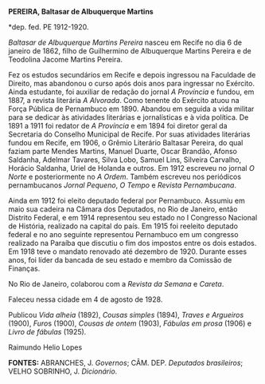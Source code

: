 **PEREIRA, Baltasar de Albuquerque Martins**

\*dep. fed. PE 1912-1920.

*Baltasar de Albuquerque Martins Pereira* nasceu em Recife no dia 6 de
janeiro de 1862, filho de Guilhermino de Albuquerque Martins Pereira e
de Teodolina Jacome Martins Pereira.

Fez os estudos secundários em Recife e depois ingressou na Faculdade de
Direito, mas abandonou o curso após dois anos para ingressar no
Exército. Ainda estudante, foi auxiliar de redação do jornal *A
Província* e fundou, em 1887, a revista literária *A Alvorada*. Como
tenente do Exército atuou na Força Pública de Pernambuco em 1890.
Abandou em seguida a vida militar para se dedicar às atividades
literárias e jornalísticas e à vida política. De 1891 a 1911 foi redator
de *A Província* e em 1894 foi diretor geral da Secretaria do Conselho
Municipal de Recife. Por suas atividades literárias fundou em Recife, em
1906, o Grêmio Literário Baltasar Pereira, do qual faziam parte Mendes
Martins, Manuel Duarte, Oscar Brandão, Afonso Saldanha, Adelmar Tavares,
Silva Lobo, Samuel Lins, Silveira Carvalho, Horácio Saldanha, Uriel de
Holanda e outros. Em 1912 escreveu no jornal *O Norte* e posteriormente
no *A Ordem*. Também escreveu nos periódicos pernambucanos *Jornal
Pequeno*, *O Tempo* e *Revista Pernambucana*.

Ainda em 1912 foi eleito deputado federal por Pernambuco. Assumiu em
maio sua cadeira na Câmara dos Deputados, no Rio de Janeiro, então
Distrito Federal, e em 1914 representou seu estado no I Congresso
Nacional de História, realizado na capital do país. Em 1915 foi reeleito
deputado federal e no ano seguinte representou Pernambuco em um
congresso realizado na Paraíba que discutiu o fim dos impostos entre os
dois estados. Em 1918 teve o mandato renovado até dezembro de 1920.
Durante esses anos, foi líder da bancada de seu estado e membro da
Comissão de Finanças.

No Rio de Janeiro, colaborou com a *Revista da Semana* e *Careta*.

Faleceu nessa cidade em 4 de agosto de 1928.

Publicou *Vida alheia* (1892), *Cousas simples* (1894), *Traves e
Argueiros* (1900), *Furo*s (1900), *Cousas de ontem* (1903), *Fábulas em
prosa* (1906) e *Livro de fábulas* (1925).

Raimundo Helio Lopes

**FONTES:** ABRANCHES, J. *Governos*; CÂM. DEP. *Deputados brasileiros*;
VELHO SOBRINHO, J. *Dicionário*.
